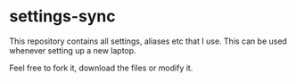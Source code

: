# settings-sync
This repository contains all settings, aliases etc that I use. This can be used whenever setting up a new laptop.

Feel free to fork it, download the files or modify it.

